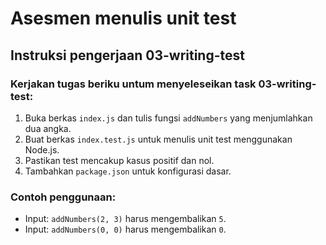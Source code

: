 # Asesmen menulis unit test

## Instruksi pengerjaan 03-writing-test

### Kerjakan tugas beriku untum menyeleseikan task 03-writing-test:
1. Buka berkas `index.js` dan tulis fungsi `addNumbers` yang menjumlahkan dua angka.
2. Buat berkas `index.test.js` untuk menulis unit test menggunakan Node.js.
3. Pastikan test mencakup kasus positif dan nol.
4. Tambahkan `package.json` untuk konfigurasi dasar.

### Contoh penggunaan:
- Input: `addNumbers(2, 3)` harus mengembalikan `5`.
- Input: `addNumbers(0, 0)` harus mengembalikan `0`.